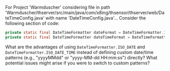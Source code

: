 For Project 'Warmduscher' considering file in path 'Warmduscher/thserver/src/main/java/com/x8ing/thsensor/thserver/web/DateTimeConfig.java' with name 'DateTimeConfig.java'... 
Consider the following section of code:
```java
private static final DateTimeFormatter dateFormat = DateTimeFormatter.ISO_DATE;
private static final DateTimeFormatter dateTimeFormat = DateTimeFormatter.ISO_DATE_TIME;
```
What are the advantages of using `DateTimeFormatter.ISO_DATE` and `DateTimeFormatter.ISO_DATE_TIME` instead of defining custom date/time patterns (e.g., "yyyyMMdd" or "yyyy-MM-dd HH:mm:ss") directly? What potential issues might arise if you were to switch to custom patterns?